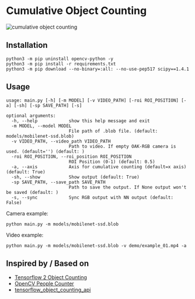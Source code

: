 # Cumulative Object Counting

![cumulative object counting](https://raw.githubusercontent.com/TannerGilbert/Tensorflow-2-Object-Counting/master/doc/cumulative_object_counting.PNG)

## Installation

```
python3 -m pip uninstall opencv-python -y
python3 -m pip install -r requirements.txt
python3 -m pip download --no-binary=:all: --no-use-pep517 scipy==1.4.1
```

## Usage

```
usage: main.py [-h] [-m MODEL] [-v VIDEO_PATH] [-roi ROI_POSITION] [-a] [-sh] [-sp SAVE_PATH] [-s]

optional arguments:
  -h, --help            show this help message and exit
  -m MODEL, --model MODEL
                        File path of .blob file. (default: models/mobilenet-ssd.blob)
  -v VIDEO_PATH, --video_path VIDEO_PATH
                        Path to video. If empty OAK-RGB camera is used. (default='') (default: )
  -roi ROI_POSITION, --roi_position ROI_POSITION
                        ROI Position (0-1) (default: 0.5)
  -a, --axis            Axis for cumulative counting (default=x axis) (default: True)
  -sh, --show           Show output (default: True)
  -sp SAVE_PATH, --save_path SAVE_PATH
                        Path to save the output. If None output won't be saved (default: )
  -s, --sync            Sync RGB output with NN output (default: False)
```

Camera example:
```
python main.py -m models/mobilenet-ssd.blob
```

Video example:
```
python main.py -m models/mobilenet-ssd.blob -v demo/example_01.mp4 -a
```

## Inspired by / Based on
* [Tensorflow 2 Object Counting](https://github.com/TannerGilbert/Tensorflow-2-Object-Counting)
* [OpenCV People Counter](https://www.pyimagesearch.com/2018/08/13/opencv-people-counter/) 
* [tensorflow_object_counting_api](https://github.com/ahmetozlu/tensorflow_object_counting_api)